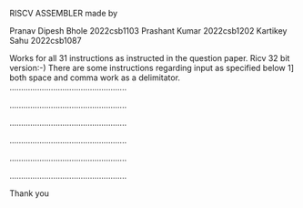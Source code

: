 RISCV ASSEMBLER made by

Pranav Dipesh Bhole 2022csb1103
Prashant Kumar 2022csb1202
Kartikey Sahu 2022csb1087

Works for all 31 instructions as instructed in the question paper. Ricv 32 bit version:-)
There are some instructions regarding input as specified below 
1] both space and comma work as a delimitator.
...................................................

...................................................

...................................................

...................................................

...................................................

...................................................

Thank you 
